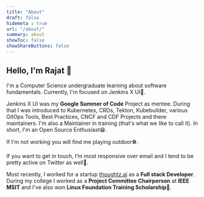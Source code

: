 ```yaml
---
title: "About"
draft: false
hidemeta : true
url: "/about/"
summary: about
showToc: false
showShareButtons: false
---
```


## Hello, I'm Rajat 👋

I'm a Computer Science undergraduate learning about software fundamentals.
Currently, I'm focused on Jenkins X UI🎯.

Jenkins X UI was my **Google Summer of Code** Project as mentee. 
During that I was introduced to Kubernetes, CRDs, Tekton, Kubebuilder, various GitOps Tools, Best Practices, CNCF and CDF Projects and there maintainers.
I'm also a Maintainer in training (that's what we like to call it).
In short, I'm an Open Source Enthusiast😁.

If I'm not working you will find me playing outdoor⚽.

If you want to get in touch, I’m most responsive over email and I tend to be pretty active on Twitter as well💬.

Most recently, I worked for a startup [thoughtz.ai](https://thoughtz.ai/) as a **Full stack Developer**. 
During my college I worked as a **Project Committee Chairperson** at **IEEE MSIT** and I've also won **Linux Foundation Training Scholarship**🚀.
